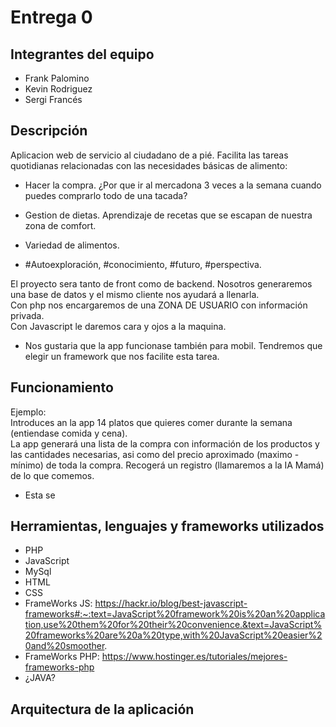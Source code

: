 # Entrega 0
## Integrantes del equipo
- Frank Palomino
- Kevin Rodriguez
- Sergi Francés
## Descripción
Aplicacion web de servicio al ciudadano de a pié. Facilita las tareas quotidianas relacionadas con las necesidades básicas de alimento:
- Hacer la compra.
¿Por que ir al mercadona 3 veces a la semana cuando puedes comprarlo todo de una tacada?

- Gestion de dietas. Aprendizaje de recetas que se escapan de nuestra zona de comfort.

- Variedad de alimentos.
- #Autoexploración, #conocimiento, #futuro, #perspectiva.

El proyecto sera tanto de front como de backend. Nosotros generaremos una base de datos y el mismo cliente nos ayudará a llenarla.  
Con php nos encargaremos de una ZONA DE USUARIO con información privada.  
Con Javascript le daremos cara y ojos a la maquina.

* Nos gustaria que la app funcionase también para mobil. Tendremos que elegir un framework que nos facilite esta tarea.

## Funcionamiento
Ejemplo:  
Introduces an la app 14 platos que quieres comer durante la semana (entiendase comida y cena).  
La app generará una lista de la compra con información de los productos y las cantidades necesarias, asi como del precio aproximado (maximo - mínimo) de toda la compra.
Recogerá un registro (llamaremos a la IA Mamá) de lo que comemos.
- Esta se

## Herramientas, lenguajes y frameworks utilizados
- PHP
- JavaScript
- MySql
- HTML
- CSS
- FrameWorks JS:  https://hackr.io/blog/best-javascript-frameworks#:~:text=JavaScript%20framework%20is%20an%20application,use%20them%20for%20their%20convenience.&text=JavaScript%20frameworks%20are%20a%20type,with%20JavaScript%20easier%20and%20smoother.
- FrameWorks PHP: https://www.hostinger.es/tutoriales/mejores-frameworks-php
- ¿JAVA?

## Arquitectura de la aplicación
